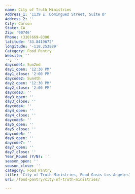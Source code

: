 ```yaml
---
name: City of Truth Ministries
Address_1: '1139 E. Dominguez Street, Suite D'
Address_2: ''
City: Carson
State: CA
Zip: '90746'
Phone: (310)669-8300
latitude: '33.8419672'
longitude: '-118.253889'
Category: Food Pantry
Website: ''
'': ''
daycode1: Sun2nd
day1_open: '12:30 PM'
day1_close: '2:00 PM'
daycode2: Sun4th
day2_open: '12:30 PM'
day2_close: '2:00 PM'
daycode3: ''
day3_open: ''
day3_close: ''
daycode4: ''
day4_open: ''
day4_close: ''
daycode5: ''
day5_open: ''
day5_close: ''
daycode6: ''
day6_open: ''
daycode7: ''
day7_open: ''
day7_close: ''
Year_Round (Y/N): ''
season_open: ''
season_close: ''
category: Food Pantry
title: 'City of Truth Ministries, Food Oasis Los Angeles'
uri: /food-pantry/city-of-truth-ministries/

---
```

